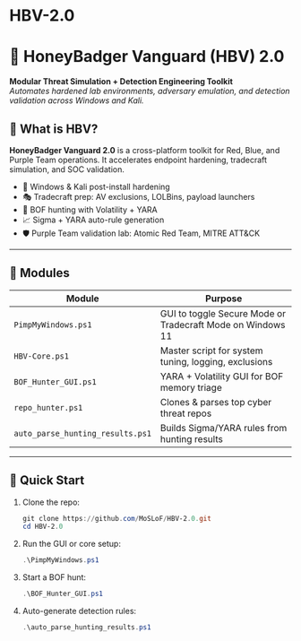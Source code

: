 # HBV-2.0

# 🐾 HoneyBadger Vanguard (HBV) 2.0

**Modular Threat Simulation + Detection Engineering Toolkit**  
_Automates hardened lab environments, adversary emulation, and detection validation across Windows and Kali._

## 🚀 What is HBV?

**HoneyBadger Vanguard 2.0** is a cross-platform toolkit for Red, Blue, and Purple Team operations. It accelerates endpoint hardening, tradecraft simulation, and SOC validation.

- 🔐 Windows & Kali post-install hardening
- 🎭 Tradecraft prep: AV exclusions, LOLBins, payload launchers
- 🧪 BOF hunting with Volatility + YARA
- 📈 Sigma + YARA auto-rule generation
- 🛡️ Purple Team validation lab: Atomic Red Team, MITRE ATT&CK

---

## 🧰 Modules

| Module | Purpose |
|--------|---------|
| `PimpMyWindows.ps1` | GUI to toggle Secure Mode or Tradecraft Mode on Windows 11 |
| `HBV-Core.ps1` | Master script for system tuning, logging, exclusions |
| `BOF_Hunter_GUI.ps1` | YARA + Volatility GUI for BOF memory triage |
| `repo_hunter.ps1` | Clones & parses top cyber threat repos |
| `auto_parse_hunting_results.ps1` | Builds Sigma/YARA rules from hunting results |

---

## 🏁 Quick Start

1. Clone the repo:
   ```powershell
   git clone https://github.com/MoSLoF/HBV-2.0.git
   cd HBV-2.0
   ```

2. Run the GUI or core setup:
   ```powershell
   .\PimpMyWindows.ps1
   ```

3. Start a BOF hunt:
   ```powershell
   .\BOF_Hunter_GUI.ps1
   ```

4. Auto-generate detection rules:
   ```powershell
   .\auto_parse_hunting_results.ps1
   ```
